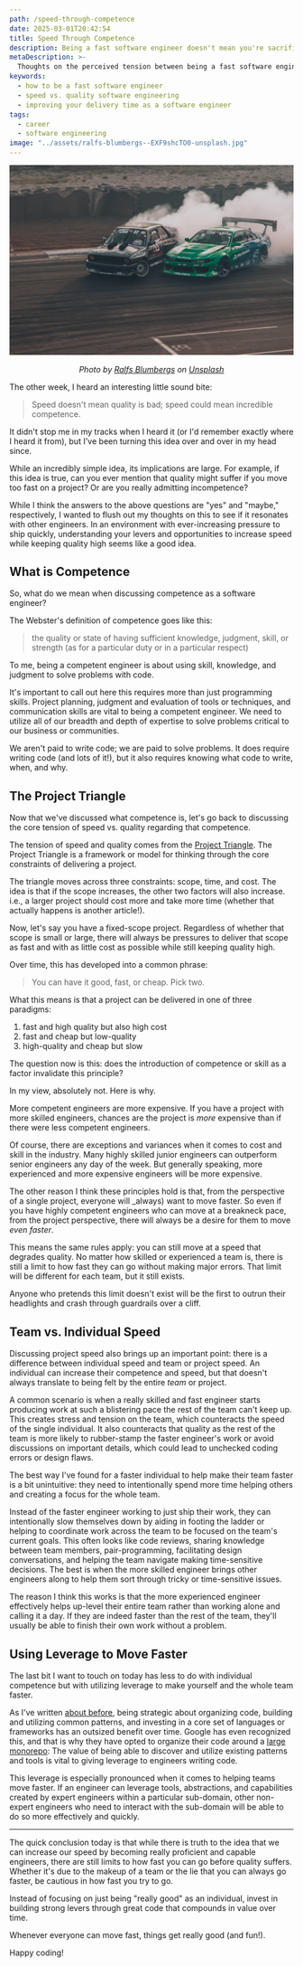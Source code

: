 ```yaml
---
path: /speed-through-competence
date: 2025-03-01T20:42:54
title: Speed Through Competence
description: Being a fast software engineer doesn't mean you're sacrificing quality (if you know what you are doing).
metaDescription: >-
  Thoughts on the perceived tension between being a fast software engineer and producing low-quality work (and why it's wrong).
keywords:
  - how to be a fast software engineer
  - speed vs. quality software engineering
  - improving your delivery time as a software engineer
tags:
  - career
  - software engineering
image: "../assets/ralfs-blumbergs--EXF9shcTO0-unsplash.jpg" 
---
```


<center>

![](../assets/ralfs-blumbergs--EXF9shcTO0-unsplash.jpg)

<span class="credit">

<i> 
    
Photo by <a href="https://unsplash.com/@rblumbergs?utm_content=creditCopyText&utm_medium=referral&utm_source=unsplash">Ralfs Blumbergs</a> on <a href="https://unsplash.com/photos/racing-black-and-green-sports-car--EXF9shcTO0?utm_content=creditCopyText&utm_medium=referral&utm_source=unsplash">Unsplash</a>

</i>

</span>

</center>

The other week, I heard an interesting little sound bite:

> Speed doesn't mean quality is bad; speed could mean incredible competence.

It didn't stop me in my tracks when I heard it (or I'd remember exactly where I heard it from), but I've been turning this idea over and over in my head since. 

While an incredibly simple idea, its implications are large. For example, if this idea is true, can you ever mention that quality might suffer if you move too fast on a project? Or are you really admitting incompetence? 

While I think the answers to the above questions are "yes" and "maybe," respectively, I wanted to flush out my thoughts on this to see if it resonates with other engineers. In an environment with ever-increasing pressure to ship quickly, understanding your levers and opportunities to increase speed while keeping quality high seems like a good idea.

## What is Competence

So, what do we mean when discussing competence as a software engineer? 

The Webster's definition of competence goes like this:

> the quality or state of having sufficient knowledge, judgment, skill, or strength (as for a particular duty or in a particular respect)

To me, being a competent engineer is about using skill, knowledge, and judgment to solve problems with code. 

It's important to call out here this requires more than just programming skills. Project planning, judgment and evaluation of tools or techniques, and communication skills are vital to being a competent engineer. We need to utilize all of our breadth and depth of expertise to solve problems critical to our business or communities.

We aren't paid to write code; we are paid to solve problems. It does require writing code (and lots of it!), but it also requires knowing what code to write, when, and why. 

## The Project Triangle

Now that we've discussed what competence is, let's go back to discussing the core tension of speed vs. quality regarding that competence. 

The tension of speed and quality comes from the [Project Triangle](https://asana.com/resources/project-management-triangle). The Project Triangle is a framework or model for thinking through the core constraints of delivering a project.

The triangle moves across three constraints: scope, time, and cost. The idea is that if the scope increases, the other two factors will also increase. i.e., a larger project should cost more and take more time (whether that actually happens is another article!).

Now, let's say you have a fixed-scope project. Regardless of whether that scope is small or large, there will always be pressures to deliver that scope as fast and with as little cost as possible while still keeping quality high. 

Over time, this has developed into a common phrase:

> You can have it good, fast, or cheap. Pick two.

What this means is that a project can be delivered in one of three paradigms:
1) fast and high quality but also high cost
2) fast and cheap but low-quality
3) high-quality and cheap but slow

The question now is this: does the introduction of competence or skill as a factor invalidate this principle?

In my view, absolutely not. Here is why.

More competent engineers are more expensive. If you have a project with more skilled engineers, chances are the project is _more_ expensive than if there were less competent engineers. 

Of course, there are exceptions and variances when it comes to cost and skill in the industry. Many highly skilled junior engineers can outperform senior engineers any day of the week. But generally speaking, more experienced and more expensive engineers will be more expensive. 

The other reason I think these principles hold is that, from the perspective of a single project, everyone will _always) want to move faster. So even if you have highly competent engineers who can move at a breakneck pace, from the project perspective, there will always be a desire for them to move _even faster_. 

This means the same rules apply: you can still move at a speed that degrades quality. No matter how skilled or experienced a team is, there is still a limit to how fast they can go without making major errors. That limit will be different for each team, but it still exists. 

Anyone who pretends this limit doesn't exist will be the first to outrun their headlights and crash through guardrails over a cliff.

## Team vs. Individual Speed

Discussing project speed also brings up an important point: there is a difference between individual speed and team or project speed. An individual can increase their competence and speed, but that doesn't always translate to being felt by the entire _team_ or project.

A common scenario is when a really skilled and fast engineer starts producing work at such a blistering pace the rest of the team can't keep up. This creates stress and tension on the team, which counteracts the speed of the single individual. It also counteracts that quality as the rest of the team is more likely to rubber-stamp the faster engineer's work or avoid discussions on important details, which could lead to unchecked coding errors or design flaws.

The best way I've found for a faster individual to help make their team faster is a bit unintuitive: they need to intentionally spend more time helping others and creating a focus for the whole team.

Instead of the faster engineer working to just ship their work, they can intentionally slow themselves down by aiding in footing the ladder or helping to coordinate work across the team to be focused on the team's current goals. This often looks like code reviews, sharing knowledge between team members, pair-programming, facilitating design conversations, and helping the team navigate making time-sensitive decisions. The best is when the more skilled engineer brings other engineers along to help them sort through tricky or time-sensitive issues.

The reason I think this works is that the more experienced engineer effectively helps up-level their entire team rather than working alone and calling it a day. If they are indeed faster than the rest of the team, they'll usually be able to finish their own work without a problem. 

## Using Leverage to Move Faster

The last bit I want to touch on today has less to do with individual competence but with utilizing leverage to make yourself and the whole team faster. 

As I've written [about before](https://dangoslen.me/blog/improving-the-developer-experience/), being strategic about organizing code, building and utilizing common patterns, and investing in a core set of languages or frameworks has an outsized benefit over time. Google has even recognized this, and that is why they have opted to organize their code around a [large monorepo](https://dl.acm.org/doi/pdf/10.1145/2854146?trk=public_post_comment-text): The value of being able to discover and utilize existing patterns and tools is vital to giving leverage to engineers writing code.

This leverage is especially pronounced when it comes to helping teams move faster. If an engineer can leverage tools, abstractions, and capabilities created by expert engineers within a particular sub-domain, other non-expert engineers who need to interact with the sub-domain will be able to do so more effectively and quickly.

---

The quick conclusion today is that while there is truth to the idea that we can increase our speed by becoming really proficient and capable engineers, there are still limits to how fast you can go before quality suffers. Whether it's due to the makeup of a team or the lie that you can always go faster, be cautious in how fast you try to go.

Instead of focusing on just being "really good" as an individual, invest in building strong levers through great code that compounds in value over time. 

Whenever everyone can move fast, things get really good (and fun!).

Happy coding!


